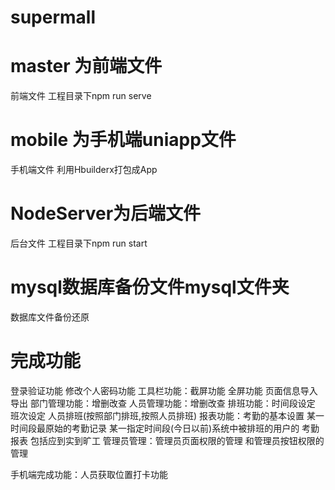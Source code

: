 <!--
 * @Descripttion: 
 * @version: 
 * @Author: XiaoPeng
 * @Date: 2020-02-14 08:03:16
 * @LastEditors: 肖鹏
 * @LastEditTime: 2020-04-22 16:39:16
 -->


# supermall

# master 为前端文件
  前端文件 工程目录下npm run serve
# mobile 为手机端uniapp文件
  手机端文件 利用Hbuilderx打包成App
# NodeServer为后端文件
  后台文件 工程目录下npm run start
# mysql数据库备份文件mysql文件夹
  数据库文件备份还原

# 完成功能
  登录验证功能 
  修改个人密码功能
  工具栏功能：截屏功能 全屏功能 页面信息导入导出
  部门管理功能：增删改查 
  人员管理功能：增删改查
  排班功能：时间段设定 班次设定 人员排班(按照部门排班,按照人员排班) 
  报表功能：考勤的基本设置 某一时间段最原始的考勤记录 某一指定时间段(今日以前)系统中被排班的用户的 考勤报表 包括应到实到旷工
  管理员管理：管理员页面权限的管理 和管理员按钮权限的管理

  手机端完成功能：人员获取位置打卡功能